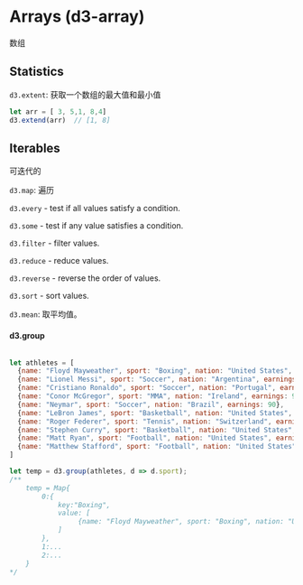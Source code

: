 # Arrays (d3-array)

数组

## Statistics

`d3.extent`: 获取一个数组的最大值和最小值
```js
let arr = [ 3, 5,1, 8,4]
d3.extend(arr)  // [1, 8]

```

## Iterables

可迭代的

`d3.map`: 遍历

`d3.every` - test if all values satisfy a condition.

`d3.some` - test if any value satisfies a condition.

`d3.filter` - filter values.

`d3.reduce` - reduce values.

`d3.reverse` - reverse the order of values.

`d3.sort` - sort values.

`d3.mean`: 取平均值。


#### d3.group

```js

let athletes = [
  {name: "Floyd Mayweather", sport: "Boxing", nation: "United States", earnings: 285},
  {name: "Lionel Messi", sport: "Soccer", nation: "Argentina", earnings: 111},
  {name: "Cristiano Ronaldo", sport: "Soccer", nation: "Portugal", earnings: 108},
  {name: "Conor McGregor", sport: "MMA", nation: "Ireland", earnings: 99},
  {name: "Neymar", sport: "Soccer", nation: "Brazil", earnings: 90},
  {name: "LeBron James", sport: "Basketball", nation: "United States",  earnings: 85.5},
  {name: "Roger Federer", sport: "Tennis", nation: "Switzerland", earnings: 77.2},
  {name: "Stephen Curry", sport: "Basketball", nation: "United States", earnings: 76.9},
  {name: "Matt Ryan", sport: "Football", nation: "United States", earnings: 67.3},
  {name: "Matthew Stafford", sport: "Football", nation: "United States", earnings: 59.5}
]

let temp = d3.group(athletes, d => d.sport);
/**
	temp = Map{
		0:{
			key:"Boxing",
			value: [
				 {name: "Floyd Mayweather", sport: "Boxing", nation: "United States", earnings: 285}
			]
		},
		1:...
		2:...
	}
*/ 


```